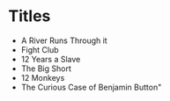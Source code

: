 # Titles

- A River Runs Through it
- Fight Club
- 12 Years a Slave
- The Big Short
- 12 Monkeys
- The Curious Case of Benjamin Button"
